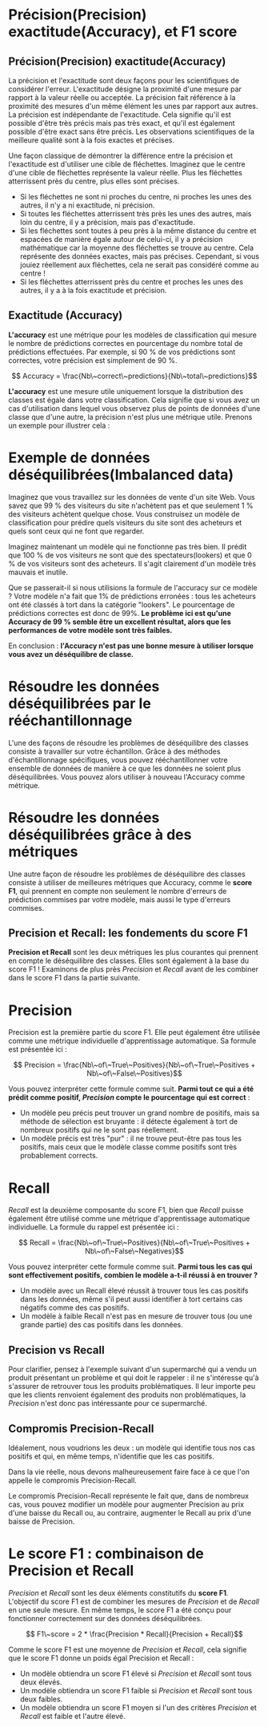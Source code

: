 # Précision(Precision) exactitude(Accuracy), et F1 score
## Précision(Precision) exactitude(Accuracy)

La précision et l'exactitude sont deux façons pour les scientifiques de considérer l'erreur.
L'exactitude désigne la proximité d'une mesure par rapport à la valeur réelle ou acceptée.
La précision fait référence à la proximité des mesures d'un même élément les unes par rapport aux autres. La précision est indépendante de l'exactitude.
Cela signifie qu'il est possible d'être très précis mais pas très exact, et qu'il est également possible d'être exact sans être précis.
Les observations scientifiques de la meilleure qualité sont à la fois exactes et précises.


Une façon classique de démontrer la différence entre la précision et l'exactitude est d'utiliser une cible de fléchettes. Imaginez que le centre d'une cible de fléchettes représente la valeur réelle. Plus les fléchettes atterrissent près du centre, plus elles sont précises.

- Si les fléchettes ne sont ni proches du centre, ni proches les unes des autres, il n'y a ni exactitude, ni précision.  
- Si toutes les fléchettes atterrissent très près les unes des autres, mais loin du centre, il y a précision, mais pas d'exactitude.   
- Si les fléchettes sont toutes à peu près à la même distance du centre et espacées de manière égale autour de celui-ci, il y a précision mathématique car la moyenne des fléchettes se trouve au centre. Cela représente des données exactes, mais pas précises. Cependant, si vous jouiez réellement aux fléchettes, cela ne serait pas considéré comme au centre !
- Si les fléchettes atterrissent près du centre et proches les unes des autres, il y a à la fois exactitude et précision.

## Exactitude (Accuracy)
**L'accuracy** est une métrique pour les modèles de classification qui mesure le nombre de prédictions correctes en pourcentage du nombre total de prédictions effectuées. Par exemple, si 90 % de vos prédictions sont correctes, votre précision est simplement de 90 %.

$$ Accuracy = \frac{Nb\~correct\~predictions}{Nb\~total\~predictions}$$

**L'accuracy** est une mesure utile uniquement lorsque la distribution des classes est égale dans votre classification. Cela signifie que si vous avez un cas d'utilisation dans lequel vous observez plus de points de données d'une classe que d'une autre, la précision n'est plus une métrique utile. Prenons un exemple pour illustrer cela :

# Exemple de données déséquilibrées(Imbalanced data)
Imaginez que vous travaillez sur les données de vente d'un site Web. Vous savez que 99 % des visiteurs du site n'achètent pas et que seulement 1 % des visiteurs achètent quelque chose. Vous construisez un modèle de classification pour prédire quels visiteurs du site sont des acheteurs et quels sont ceux qui ne font que regarder.

Imaginez maintenant un modèle qui ne fonctionne pas très bien. Il prédit que 100 % de vos visiteurs ne sont que des spectateurs(lookers) et que 0 % de vos visiteurs sont des acheteurs. Il s'agit clairement d'un modèle très mauvais et inutile.

Que se passerait-il si nous utilisions la formule de l'accuracy sur ce modèle ? Votre modèle n'a fait que 1% de prédictions erronées : tous les acheteurs ont été classés à tort dans la catégorie "lookers". Le pourcentage de prédictions correctes est donc de 99%. **Le problème ici est qu'une Accuracy de 99 % semble être un excellent résultat, alors que les performances de votre modèle sont très faibles.**

En conclusion : **l'Accuracy n'est pas une bonne mesure à utiliser lorsque vous avez un déséquilibre de classe.**

# Résoudre les données déséquilibrées par le rééchantillonnage
L'une des façons de résoudre les problèmes de déséquilibre des classes consiste à travailler sur votre échantillon. Grâce à des méthodes d'échantillonnage spécifiques, vous pouvez rééchantillonner votre ensemble de données de manière à ce que les données ne soient plus déséquilibrées. Vous pouvez alors utiliser à nouveau l'Accuracy comme métrique.

# Résoudre les données déséquilibrées grâce à des métriques
Une autre façon de résoudre les problèmes de déséquilibre des classes consiste à utiliser de meilleures métriques que Accuracy, comme le **score F1**, qui prennent en compte non seulement le nombre d'erreurs de prédiction commises par votre modèle, mais aussi le type d'erreurs commises.

## Precision et Recall: les fondements du score F1
**Precision et Recall** sont les deux métriques les plus courantes qui prennent en compte le déséquilibre des classes. Elles sont également à la base du score F1 ! Examinons de plus près *Precision* et *Recall* avant de les combiner dans le score F1 dans la partie suivante.

# Precision
Precision est la première partie du score F1. Elle peut également être utilisée comme une métrique individuelle d'apprentissage automatique. Sa formule est présentée ici :

$$ Precision = \frac{Nb\~of\~True\~Positives}{Nb\~of\~True\~Positives + Nb\~of\~False\~Positives}$$

Vous pouvez interpréter cette formule comme suit. **Parmi tout ce qui a été prédit comme positif, *Precision* compte le pourcentage qui est correct** :

- Un modèle peu précis peut trouver un grand nombre de positifs, mais sa méthode de sélection est bruyante : il détecte également à tort de nombreux positifs qui ne le sont pas réellement.
- Un modèle précis est très "pur" : il ne trouve peut-être pas tous les positifs, mais ceux que le modèle classe comme positifs sont très probablement corrects.

# Recall
*Recall*  est la deuxième composante du score F1, bien que *Recall* puisse également être utilisé comme une métrique d'apprentissage automatique individuelle. La formule du rappel est présentée ici :

$$ Recall = \frac{Nb\~of\~True\~Positives}{Nb\~of\~True\~Positives + Nb\~of\~False\~Negatives}$$

Vous pouvez interpréter cette formule comme suit. **Parmi tous les cas qui sont effectivement positifs, combien le modèle a-t-il réussi à en trouver ?**

- Un modèle avec un Recall élevé réussit à trouver tous les cas positifs dans les données, même s'il peut aussi identifier à tort certains cas négatifs comme des cas positifs.
- Un modèle à faible Recall n'est pas en mesure de trouver tous (ou une grande partie) des cas positifs dans les données.

## Precision vs Recall
Pour clarifier, pensez à l'exemple suivant d'un supermarché qui a vendu un produit présentant un problème et qui doit le rappeler : il ne s'intéresse qu'à s'assurer de retrouver tous les produits problématiques. Il leur importe peu que les clients renvoient également des produits non problématiques, la *Precision* n'est donc pas intéressante pour ce supermarché.

## Compromis Precision-Recall
Idéalement, nous voudrions les deux : un modèle qui identifie tous nos cas positifs et qui, en même temps, n'identifie que les cas positifs.

Dans la vie réelle, nous devons malheureusement faire face à ce que l'on appelle le compromis Precision-Recall.

Le compromis Precision-Recall représente le fait que, dans de nombreux cas, vous pouvez modifier un modèle pour augmenter Precision au prix d'une baisse du Recall ou, au contraire, augmenter le Recall au prix d'une baisse de Precision.

# Le score F1 : combinaison de Precision et Recall

*Precision* et *Recall* sont les deux éléments constitutifs du **score F1**. L'objectif du score F1 est de combiner les mesures de *Precision* et de *Recall* en une seule mesure. En même temps, le score F1 a été conçu pour fonctionner correctement sur des données déséquilibrées.

$$ F1\~score = 2 * \frac{Precision * Recall}{Precision + Recall}$$

Comme le score F1 est une moyenne de *Precision* et *Recall*, cela signifie que le score F1 donne un poids égal Precision et Recall :

- Un modèle obtiendra un score F1 élevé si *Precision* et *Recall* sont tous deux élevés.
- Un modèle obtiendra un score F1 faible si *Precision* et *Recall* sont tous deux faibles.
- Un modèle obtiendra un score F1 moyen si l'un des critères *Precision* et *Recall* est faible et l'autre élevé.
